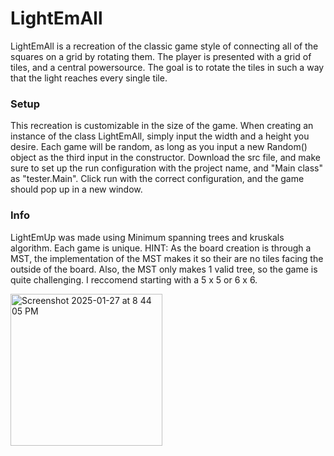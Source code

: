 # LightEmAll
LightEmAll is a recreation of the classic game style of connecting all of the squares on a grid by rotating them. The player is presented with a grid of tiles, and a central powersource. The goal is to rotate the tiles in such a way that the light reaches every single tile. 

### Setup
This recreation is customizable in the size of the game. When creating an instance of the class LightEmAll, simply input the width and a height you desire. Each game will be random, as long as you input a new Random() object as the third input in the constructor. Download the src file, and make sure to set up the run configuration with the project name, and "Main class" as "tester.Main". Click run with the correct configuration, and the game should pop up in a new window.

### Info
LightEmUp was made using Minimum spanning trees and kruskals algorithm. Each game is unique. HINT: As the board creation is through a MST, the implementation of the MST makes it so their are no tiles facing the outside of the board. 
Also, the MST only makes 1 valid tree, so the game is quite challenging. I reccomend starting with a 5 x 5 or 6 x 6.


<img width="243" alt="Screenshot 2025-01-27 at 8 44 05 PM" src="https://github.com/user-attachments/assets/b760331c-d82d-471f-8c70-c0fcf5e1eedd" />
